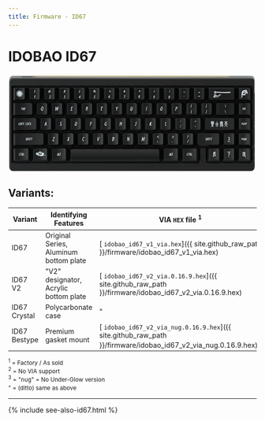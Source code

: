 ```yaml
---
title: Firmware - ID67
---
```


# IDOBAO ID67

<img src="../assets/img/idobao-id67.png" height="200" width="auto" style="display:block;margin-left:auto;margin-right:auto;">

## Variants:

| Variant | Identifying Features  | VIA `HEX` file <sup>1</sup> | QMK Config<sup>2</sup> | Source Location |
|---------|-----------------------|-----------------------------|------------------------|:---------------:|
| ID67 | Original Series, Aluminum bottom plate | [<i class="fas fa-microchip"></i> `idobao_id67_v1_via.hex`]({{ site.github_raw_path }}/firmware/idobao_id67_v1_via.hex) | *--* | *--* |
| ID67 V2 | "V2" designator, Acrylic bottom plate | [<i class="fas fa-microchip"></i> `idobao_id67_v2_via.0.16.9.hex`]({{ site.github_raw_path }}/firmware/idobao_id67_v2_via.0.16.9.hex) | [<i class="fas fa-cog"></i> `idobao/id67`](https://config.qmk.fm/#/idobao/id67/LAYOUT_65_ansi_blocker) | [<i class="fab fa-github"></i> QMK]({{ site.github_qmk_path }}/id67) |
| ID67 Crystal | Polycarbonate case | " | " | " |
| ID67 Bestype | Premium gasket mount | [<i class="fas fa-microchip"></i> `idobao_id67_v2_via_nug.0.16.9.hex`]({{ site.github_raw_path }}/firmware/idobao_id67_v2_via_nug.0.16.9.hex)<sup>3</sup> | *--* | " |

<small class="text-muted"><sup>1</sup> = Factory / As sold<br>
<sup>2</sup> = <i class="fas fa-exclamation-triangle"></i> No VIA support<br>
<sup>3</sup> = "<tt>nug</tt>" = No Under-Glow version<br>
" = (ditto) same as above<br></small>

---

{% include see-also-id67.html %}
